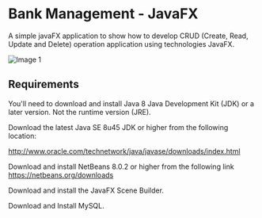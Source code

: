 # Bank Management - JavaFX
A simple javaFX application to show how to develop CRUD (Create, Read, Update and Delete) operation application using technologies JavaFX.

![Image 1](https://user-images.githubusercontent.com/38884749/137014357-8ce5b500-86ea-49fd-a269-083d9b997855.png)

## Requirements

You'll need to download and install Java 8 Java Development Kit (JDK) or a later version. Not the runtime version (JRE).

Download the latest Java SE 8u45 JDK or higher from the following location:

http://www.oracle.com/technetwork/java/javase/downloads/index.html

Download and install NetBeans 8.0.2 or higher from the following link https://netbeans.org/downloads

Download and install the JavaFX Scene Builder.

Download and Install MySQL.


